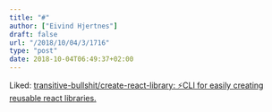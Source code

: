 ```yaml
---
title: "#"
author: ["Eivind Hjertnes"]
draft: false
url: "/2018/10/04/3/1716"
type: "post"
date: 2018-10-04T06:49:37+02:00
---
```


Liked:
[transitive-bullshit/create-react-library:
⚡CLI for easily creating reusable react libraries.](https://github.com/transitive-bullshit/create-react-library?utm%5Fcampaign=React+Newsletter&utm%5Fmedium=email&utm%5Fsource=React%5FNewsletter%5F133)

